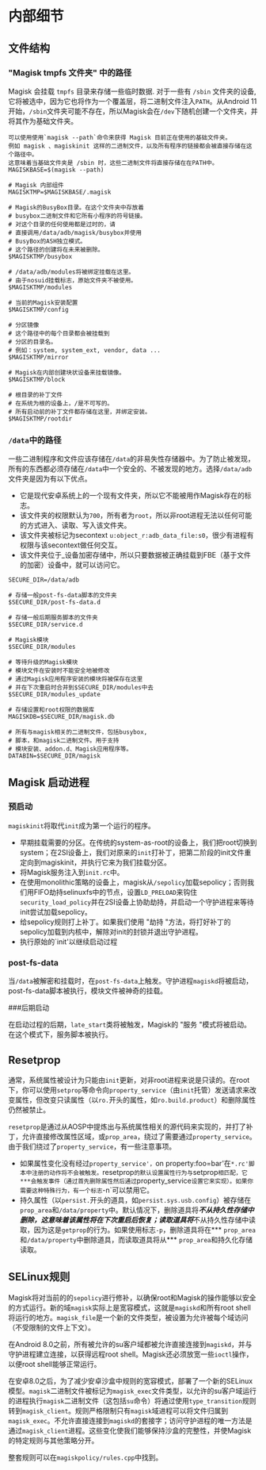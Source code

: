 # 内部细节

## 文件结构

###  "Magisk tmpfs 文件夹" 中的路径

Magisk 会挂载  `tmpfs` 目录来存储一些临时数据. 对于一些有 `/sbin` 文件夹的设备, 它将被选中，因为它也将作为一个覆盖层，将二进制文件注入`PATH`。从Android 11开始，`/sbin`文件夹可能不存在，所以Magisk会在`/dev`下随机创建一个文件夹，并将其作为基础文件夹。

```
可以使用使用`magisk --path`命令来获得 Magisk 目前正在使用的基础文件夹。
例如 magisk 、magiskinit 这样的二进制文件，以及所有程序的链接都会被直接存储在这个路径中。
这意味着当基础文件夹是 /sbin 时，这些二进制文件将直接存储在在PATH中。
MAGISKBASE=$(magisk --path)

# Magisk 内部组件
MAGISKTMP=$MAGISKBASE/.magisk

# Magisk的BusyBox目录。在这个文件夹中存放着
# busybox二进制文件和它所有小程序的符号链接。
# 对这个目录的任何使用都是过时的，请
# 直接调用/data/adb/magisk/busybox并使用
# BusyBox的ASH独立模式。
# 这个路径的创建将在未来被删除。
$MAGISKTMP/busybox

# /data/adb/modules将被绑定挂载在这里。
# 由于nosuid挂载标志，原始文件夹不被使用。
$MAGISKTMP/modules

# 当前的Magisk安装配置
$MAGISKTMP/config

# 分区镜像
# 这个路径中的每个目录都会被挂载到
# 分区的目录名。
# 例如：system, system_ext, vendor, data ...
$MAGISKTMP/mirror

# Magisk在内部创建块状设备来挂载镜像。
$MAGISKTMP/block

# 根目录的补丁文件
# 在系统为根的设备上，/是不可写的。
# 所有启动前的补丁文件都存储在这里，并绑定安装。
$MAGISKTMP/rootdir
```

### `/data`中的路径

一些二进制程序和文件应该存储在`/data`的非易失性存储器中。为了防止被发现，所有的东西都必须存储在`/data`中一个安全的、不被发现的地方。选择`/data/adb`文件夹是因为有以下优点。

- 它是现代安卓系统上的一个现有文件夹，所以它不能被用作Magisk存在的标志。
- 该文件夹的权限默认为`700`，所有者为`root`，所以非root进程无法以任何可能的方式进入、读取、写入该文件夹。
- 该文件夹被标记为secontext `u:object_r:adb_data_file:s0`，很少有进程有权限与该secontext做任何交互。
- 该文件夹位于_设备加密存储中，所以只要数据被正确挂载到FBE（基于文件的加密）设备中，就可以访问它。

```
SECURE_DIR=/data/adb

# 存储一般post-fs-data脚本的文件夹
$SECURE_DIR/post-fs-data.d

# 存储一般后期服务脚本的文件夹
$SECURE_DIR/service.d

# Magisk模块
$SECURE_DIR/modules

# 等待升级的Magisk模块
# 模块文件在安装时不能安全地被修改
# 通过Magisk应用程序安装的模块将被保存在这里
# 并在下次重启时合并到$SECURE_DIR/modules中去
$SECURE_DIR/modules_update

# 存储设置和root权限的数据库
MAGISKDB=$SECURE_DIR/magisk.db

# 所有与magisk相关的二进制文件，包括busybox,
# 脚本，和magisk二进制文件。用于支持
# 模块安装、addon.d、Magisk应用程序等。
DATABIN=$SECURE_DIR/magisk

```

## Magisk 启动进程

### 预启动

`magiskinit`将取代`init`成为第一个运行的程序。

- 早期挂载需要的分区。在传统的system-as-root的设备上，我们把root切换到system；在2SI设备上，我们对原来的`init`打补丁，把第二阶段的init文件重定向到magiskinit，并执行它来为我们挂载分区。
- 将Magisk服务注入到`init.rc`中。
- 在使用monolithic策略的设备上，magisk从`/sepolicy`加载sepolicy；否则我们用FIFO劫持selinuxfs中的节点，设置`LD_PRELOAD`来钩住`security_load_policy`并在2SI设备上协助劫持，并启动一个守护进程来等待init尝试加载sepolicy。
- 给sepolicy规则打上补丁。如果我们使用 "劫持 "方法，将打好补丁的sepolicy加载到内核中，解除对init的封锁并退出守护进程。
- 执行原始的`init'以继续启动过程

### post-fs-data

当`/data`被解密和挂载时，在`post-fs-data`上触发。守护进程`magiskd`将被启动，post-fs-data脚本被执行，模块文件被神奇的挂载。

###后期启动

在启动过程的后期，`late_start`类将被触发，Magisk的 "服务 "模式将被启动。在这个模式下，服务脚本被执行。

## Resetprop

通常，系统属性被设计为只能由`init`更新，对非root进程来说是只读的。在root下，你可以使用`setprop`等命令向`property_service`（由`init`托管）发送请求来改变属性，但改变只读属性（以`ro.`开头的属性，如`ro.build.product`）和删除属性仍然被禁止。

`resetprop`是通过从AOSP中提炼出与系统属性相关的源代码来实现的，并打了补丁，允许直接修改属性区域，或`prop_area`，绕过了需要通过`property_service`。由于我们绕过了`property_service`，有一些注意事项。

- 如果属性变化没有经过`property_service'，`on property:foo=bar'在`*.rc'脚本中注册的动作将不会被触发。`resetprop`的默认设置属性行为与`setprop`相匹配，它***会触发事件（通过首先删除属性然后通过`property_service`设置它来实现）。如果你需要这种特殊行为，有一个标志`-n`可以禁用它。
- 持久属性（以`persist.`开头的道具，如`persist.sys.usb.config`）被存储在`prop_area`和`/data/property`中。默认情况下，删除道具将***不从持久性存储中删除，这意味着该属性将在下次重启后恢复；读取道具将***不从持久性存储中读取，因为这是`getprop`的行为。如果使用标志`-p`，删除道具将在*** `prop_area`和`/data/property`中删除道具，而读取道具将从*** `prop_area`和持久化存储读取。

## SELinux规则

Magisk将对当前的的`sepolicy`进行修补，以确保root和Magisk的操作能够以安全的方式运行。新的域`magisk`实际上是宽容模式，这就是`magiskd`和所有root shell将运行的地方。`magisk_file`是一个新的文件类型，被设置为允许被每个域访问（不受限制的文件上下文）。

在Android 8.0之前，所有被允许的su客户域都被允许直接连接到`magiskd`，并与守护进程建立连接，以获得远程root shell。Magisk还必须放宽一些`ioctl`操作，以便root shell能够正常运行。

在安卓8.0之后，为了减少安卓沙盒中规则的宽容模式，部署了一个新的SELinux模型。`magisk`二进制文件被标记为`magisk_exec`文件类型，以允许的su客户域运行的进程执行`magisk`二进制文件（这包括`su`命令）将通过使用`type_transition`规则转到`magisk_client`。规则严格限制只有`magisk`域进程可以将文件归属到`magisk_exec`。不允许直接连接到`magiskd`的套接字；访问守护进程的唯一方法是通过`magisk_client`进程。这些变化使我们能够保持沙盒的完整性，并使Magisk的特定规则与其他策略分开。

整套规则可以在`magiskpolicy/rules.cpp`中找到。
